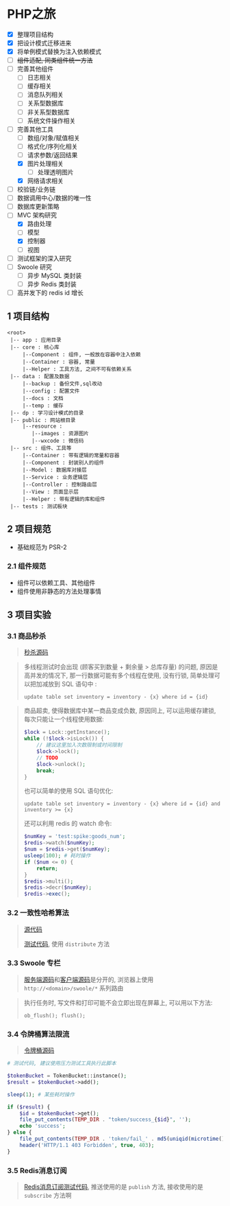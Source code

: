 # PHP之旅

- [x] 整理项目结构
- [x] 把设计模式迁移进来
- [x] 将单例模式替换为注入依赖模式
- [ ] ~~组件适配, 同类组件统一方法~~
- [ ] 完善其他组件
    - [ ] 日志相关
    - [ ] 缓存相关
    - [ ] 消息队列相关
    - [ ] 关系型数据库
    - [ ] 非关系型数据库
    - [ ] 系统文件操作相关
- [ ] 完善其他工具
    - [ ] 数组/对象/赋值相关
    - [ ] 格式化/序列化相关
    - [ ] 请求参数/返回结果
    - [x] 图片处理相关
        - [ ] 处理透明图片
    - [x] 网络请求相关
- [ ] 校验链/业务链
- [ ] 数据调用中心/数据的唯一性
- [ ] 数据库更新策略
- [ ] MVC 架构研究
    - [x] 路由处理
    - [ ] 模型
    - [x] 控制器
    - [ ] 视图
- [ ] 测试框架的深入研究
- [ ] Swoole 研究
    - [ ] 异步 MySQL 类封装
    - [ ] 异步 Redis 类封装
- [ ] 高并发下的 redis id 增长

## 1 项目结构

```
<root>
 |-- app : 应用目录
 |-- core : 核心库
     |--Component : 组件, 一般放在容器中注入依赖
     |--Container : 容器, 常量
     |--Helper : 工具方法, 之间不可有依赖关系
 |-- data : 配置及数据
     |--backup : 备份文件,sql改动
     |--config : 配置文件
     |--docs : 文档
     |--temp : 缓存
 |-- dp : 学习设计模式的目录
 |-- public : 网站根目录
     |--resource : 
        |--images : 资源图片
        |--wxcode : 微信码
 |-- src : 组件、工具等
     |--Container : 带有逻辑的常量和容器
     |--Component : 封装别人的组件
     |--Model : 数据库对接层
     |--Service : 业务逻辑层
     |--Controller : 控制路由层
     |--View : 页面显示层
     |--Helper : 带有逻辑的库和组件
 |-- tests : 测试板块
```

## 2 项目规范

- 基础规范为 PSR-2

### 2.1 组件规范

- 组件可以依赖工具、其他组件
- 组件使用非静态的方法处理事情

## 3 项目实验

### 3.1 商品秒杀

> [秒杀源码](./app/Logic/Spike.php)

> 多线程测试时会出现 (顾客买到数量 + 剩余量 > 总库存量) 的问题, 原因是高并发的情况下, 那一行数据可能有多个线程在使用, 没有行锁, 简单处理可以把加减放到 SQL 语句中 :
>
> `update table set inventory = inventory - {x} where id = {id}`

> 商品超卖, 使得数据库中某一商品变成负数, 原因同上, 可以运用缓存建锁, 每次只能让一个线程使用数据:
>
> ```php
> $lock = Lock::getInstance();
> while (!$lock->isLock()) {
>     // 建议这里加入次数限制或时间限制
>     $lock->lock();
>     // TODO
>     $lock->unlock();
>     break;
> }
> ```
>
> 也可以简单的使用 SQL 语句优化:
>
>`update table set inventory = inventory - {x} where id = {id} and inventory >= {x}`
>
> 还可以利用 redis 的 watch 命令:
>
> ```php
> $numKey = 'test:spike:goods_num';
> $redis->watch($numKey);
> $num = $redis->get($numKey);
> usleep(100); # 耗时操作
> if ($num <= 0) {
>     return;
> }
> $redis->multi();
> $redis->decr($numKey);
> $redis->exec();
> ```

### 3.2 一致性哈希算法

> [源代码](app/Distribute)
>
> [测试代码](tests/App/Demo/MemcacheTest.php), 使用 `distribute` 方法

### 3.3 Swoole 专栏

> [服务端源码](tests/App/Demo/SwooleTest.php)和[客户端源码](src/Controller/SwooleController.php)是分开的, 浏览器上使用 `http://<domain>/swoole/*` 系列路由

> 执行任务时, 写文件和打印可能不会立即出现在屏幕上, 可以用以下方法:
>
> `ob_flush(); flush();`

### 3.4 令牌桶算法限流

> [令牌桶源码](app/Limiting/TokenBucket.php)

```php
# 测试代码, 建议使用压力测试工具执行此脚本

$tokenBucket = TokenBucket::instance();
$result = $tokenBucket->add();

sleep(1); # 某些耗时操作

if ($result) {
    $id = $tokenBucket->get();
    file_put_contents(TEMP_DIR . "token/success_{$id}", '');
    echo 'success';
} else {
    file_put_contents(TEMP_DIR . 'token/fail_' . md5(uniqid(microtime())), '');
    header('HTTP/1.1 403 Forbidden', true, 403);
}
```

### 3.5 Redis消息订阅

> [Redis消息订阅测试代码](tests/App/Demo/RedisTest.php), 推送使用的是 `publish` 方法, 接收使用的是 `subscribe` 方法啊
